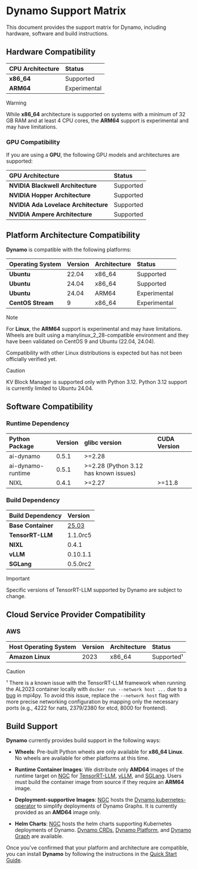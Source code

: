 <!--
SPDX-FileCopyrightText: Copyright (c) 2025 NVIDIA CORPORATION & AFFILIATES.
All rights reserved.
SPDX-License-Identifier: Apache-2.0
-->

# Dynamo Support Matrix

This document provides the support matrix for Dynamo, including hardware, software and build instructions.

## Hardware Compatibility

| **CPU Architecture** | **Status**   |
| :------------------- | :----------- |
| **x86_64**           | Supported    |
| **ARM64**            | Experimental |

> [!Warning]
> While **x86_64** architecture is supported on systems with a minimum of 32 GB RAM and at least 4 CPU cores,
> the **ARM64** support is experimental and may have limitations.

### GPU Compatibility

If you are using a **GPU**, the following GPU models and architectures are supported:

| **GPU Architecture**                 | **Status** |
| :----------------------------------- | :--------- |
| **NVIDIA Blackwell Architecture**    | Supported  |
| **NVIDIA Hopper Architecture**       | Supported  |
| **NVIDIA Ada Lovelace Architecture** | Supported  |
| **NVIDIA Ampere Architecture**       | Supported  |


## Platform Architecture Compatibility

**Dynamo** is compatible with the following platforms:

| **Operating System** | **Version** | **Architecture** | **Status**   |
| :------------------- | :---------- | :--------------- | :----------- |
| **Ubuntu**           | 22.04       | x86_64           | Supported    |
| **Ubuntu**           | 24.04       | x86_64           | Supported    |
| **Ubuntu**           | 24.04       | ARM64            | Experimental |
| **CentOS Stream**    | 9           | x86_64           | Experimental |

> [!Note]
> For **Linux**, the **ARM64** support is experimental and may have limitations.
> Wheels are built using a manylinux_2_28-compatible environment and they have been validated on CentOS 9 and Ubuntu (22.04, 24.04).
>
> Compatibility with other Linux distributions is expected but has not been officially verified yet.

> [!Caution]
> KV Block Manager is supported only with Python 3.12. Python 3.12 support is currently limited to Ubuntu 24.04.


## Software Compatibility

### Runtime Dependency

| **Python Package** | **Version**   | glibc version                        | CUDA Version |
| :----------------- | :------------ | :----------------------------------- | :----------- |
| ai-dynamo          | 0.5.1         | >=2.28                               |              |
| ai-dynamo-runtime  | 0.5.1         | >=2.28 (Python 3.12 has known issues)|              |
| NIXL               | 0.4.1         | >=2.27                               | >=11.8       |

### Build Dependency

| **Build Dependency** | **Version**                                                                      |
| :------------------- | :------------------------------------------------------------------------------- |
| **Base Container**   | [25.03](https://catalog.ngc.nvidia.com/orgs/nvidia/containers/cuda-dl-base/tags) |
| **TensorRT-LLM**     | 1.1.0rc5                                                                         |
| **NIXL**             | 0.4.1                                                                            |
| **vLLM**             | 0.10.1.1                                                                         |
| **SGLang**           | 0.5.0rc2                                                                         |

> [!Important]
> Specific versions of TensorRT-LLM supported by Dynamo are subject to change.

## Cloud Service Provider Compatibility

### AWS

| **Host Operating System** | **Version** | **Architecture** | **Status**   |
| :------------------------ | :---------- | :--------------- | :----------- |
| **Amazon Linux**          | 2023        | x86_64           | Supported¹   |


> [!Caution]
> ¹ There is a known issue with the TensorRT-LLM framework when running the AL2023 container locally with `docker run --network host ...` due to a [bug](https://github.com/mpi4py/mpi4py/discussions/491#discussioncomment-12660609) in mpi4py. To avoid this issue, replace the `--network host` flag with more precise networking configuration by mapping only the necessary ports (e.g., 4222 for nats, 2379/2380 for etcd, 8000 for frontend).


## Build Support

**Dynamo** currently provides build support in the following ways:

- **Wheels**: Pre-built Python wheels are only available for **x86_64 Linux**.
   No wheels are available for other platforms at this time.

- **Runtime Container Images**: We distribute only **AMD64** images of the runtime target on [NGC](https://catalog.ngc.nvidia.com/orgs/nvidia/teams/ai-dynamo/collections/ai-dynamo) for [TensorRT-LLM](https://catalog.ngc.nvidia.com/orgs/nvidia/teams/ai-dynamo/containers/tensorrtllm-runtime), [vLLM](https://catalog.ngc.nvidia.com/orgs/nvidia/teams/ai-dynamo/containers/vllm-runtime), and [SGLang](https://catalog.ngc.nvidia.com/orgs/nvidia/teams/ai-dynamo/containers/sglang-runtime).
    Users must build the container image from source if they require an **ARM64** image.

- **Deployment-supportive Images**: [NGC](https://catalog.ngc.nvidia.com/orgs/nvidia/teams/ai-dynamo/collections/ai-dynamo) hosts the [Dynamo kubernetes-operator](https://catalog.ngc.nvidia.com/orgs/nvidia/teams/ai-dynamo/containers/kubernetes-operator) to simplify deployments of Dynamo Graphs.
    It is currently provided as an **AMD64** image only.

- **Helm Charts**: [NGC](https://catalog.ngc.nvidia.com/orgs/nvidia/teams/ai-dynamo/collections/ai-dynamo) hosts the helm charts supporting Kubernetes deployments of Dynamo. [Dynamo CRDs](https://catalog.ngc.nvidia.com/orgs/nvidia/teams/ai-dynamo/helm-charts/dynamo-crds), [Dynamo Platform](https://catalog.ngc.nvidia.com/orgs/nvidia/teams/ai-dynamo/helm-charts/dynamo-platform), and [Dynamo Graph](https://catalog.ngc.nvidia.com/orgs/nvidia/teams/ai-dynamo/helm-charts/dynamo-graph) are available.

Once you've confirmed that your platform and architecture are compatible, you can install **Dynamo** by following the instructions in the [Quick Start Guide](https://github.com/ai-dynamo/dynamo/blob/main/README.md#installation).
